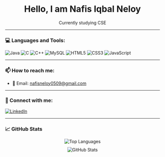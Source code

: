 <h1 align="center">Hello, I am Nafis Iqbal Neloy</h1>
<p align="center">Currently studying CSE</p>

---

### 💻 Languages and Tools:

<p align="left">
  <img src="https://img.icons8.com/color/48/000000/java-coffee-cup-logo.png" alt="Java"/>
  <img src="https://img.icons8.com/color/48/000000/c-programming.png" alt="C"/>
  <img src="https://img.icons8.com/color/48/000000/c-plus-plus-logo.png" alt="C++"/>
  <img src="https://img.icons8.com/color/48/000000/mysql-logo.png" alt="MySQL"/>
  <img src="https://img.icons8.com/color/48/000000/html-5--v1.png" alt="HTML5"/>
  <img src="https://img.icons8.com/color/48/000000/css3.png" alt="CSS3"/>
  <img src="https://img.icons8.com/color/48/000000/javascript--v1.png" alt="JavaScript"/>
</p>

---

### 📫 How to reach me:

- 📧 Email: [nafisneloy0509@gmail.com](mailto:nafisneloy0509@gmail.com)

---

### 🤝 Connect with me:

<p align="left">
  <a href="https://www.linkedin.com/in/nafisiqbalneloy" target="_blank" rel="noopener noreferrer">
    <img src="https://img.icons8.com/color/48/000000/linkedin.png" alt="LinkedIn"/>
  </a>
</p>

---

### 📈 GitHub Stats

<p align="center">
  <img src="https://github-readme-stats.vercel.app/api/top-langs/?username=nafisiqbalneloy&layout=compact&theme=radical" alt="Top Languages" style="margin-bottom: 10px;" />
  <br/>
  <img src="https://github-readme-stats.vercel.app/api?username=nafisiqbalneloy&show_icons=true&theme=radical" alt="GitHub Stats" />
</p>

